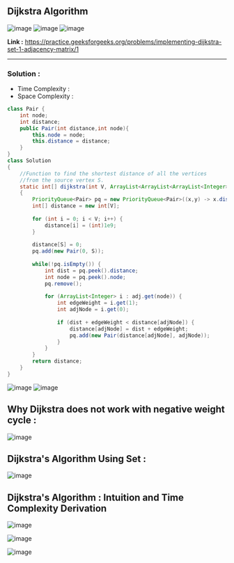 ## Dijkstra Algorithm 

![image](https://github.com/alkabharti/Graph/assets/23376002/c4a5c8a5-c528-4e91-81fe-0c294e633337)
![image](https://github.com/alkabharti/Graph/assets/23376002/a9b05724-82e4-4551-8439-a6dd64722779)
![image](https://github.com/alkabharti/Graph/assets/23376002/8c20da70-aaf2-4a13-b844-defc3dc1a969)

**Link :** https://practice.geeksforgeeks.org/problems/implementing-dijkstra-set-1-adjacency-matrix/1

------------------------------------------------------------------------------------------------------------------------------------------------------------------------------------------------


### Solution : 

- Time Complexity :
- Space Complexity :


```java
class Pair {
    int node;
    int distance;
    public Pair(int distance,int node){
        this.node = node;
        this.distance = distance;
    }
}
class Solution
{
    //Function to find the shortest distance of all the vertices
    //from the source vertex S.
    static int[] dijkstra(int V, ArrayList<ArrayList<ArrayList<Integer>>> adj, int S)
    {
        PriorityQueue<Pair> pq = new PriorityQueue<Pair>((x,y) -> x.distance - y.distance);
        int[] distance = new int[V];
        
        for (int i = 0; i < V; i++) {
            distance[i] = (int)1e9;
        }
        
        distance[S] = 0;
        pq.add(new Pair(0, S));
        
        while(!pq.isEmpty()) {
            int dist = pq.peek().distance;
            int node = pq.peek().node;
            pq.remove();
            
            for (ArrayList<Integer> i : adj.get(node)) {
                int edgeWeight = i.get(1);
                int adjNode = i.get(0);
                
                if (dist + edgeWeight < distance[adjNode]) {
                    distance[adjNode] = dist + edgeWeight;
                    pq.add(new Pair(distance[adjNode], adjNode));
                }
            }
        }
        return distance;
    }
}

```


![image](https://github.com/alkabharti/Graph/assets/23376002/05febf62-95e2-4e63-a50d-346c1a32ff3b)
![image](https://github.com/alkabharti/Graph/assets/23376002/bac60afe-e201-4ed5-bbc7-53ddbba444ad)

## Why Dijkstra does not work with negative weight cycle : 

![image](https://github.com/alkabharti/Graph/assets/23376002/d8f90aef-b323-4c4c-aace-a934b9f0cec5)

## Dijkstra's Algorithm Using Set : 

![image](https://github.com/alkabharti/Graph/assets/23376002/4e88a123-c337-49df-8cd8-a21568dfd6fa)

## Dijkstra's Algorithm : Intuition and Time Complexity Derivation 

![image](https://github.com/alkabharti/Graph/assets/23376002/36efa432-e6e9-4e4e-a422-3bd3214173b8)

![image](https://github.com/alkabharti/Graph/assets/23376002/36c1ccde-53d7-48b8-baee-a710e10205eb)

![image](https://github.com/alkabharti/Graph/assets/23376002/953028db-4900-4fc5-8471-1b24f01edfe5)



